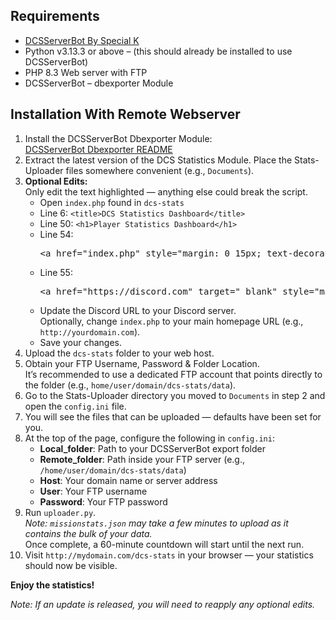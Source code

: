 <h2>Requirements</h2>
<ul>
  <li>
    <a href="https://github.com/Special-K-s-Flightsim-Bots/DCSServerBot/releases" target="_blank">
      DCSServerBot By Special K
    </a>
  </li>
  <li>Python v3.13.3 or above – (this should already be installed to use DCSServerBot)</li>
  <li>PHP 8.3 Web server with FTP</li>
  <li>DCSServerBot – dbexporter Module</li>
</ul>

<h2>Installation With Remote Webserver</h2>
<ol>
  <li>
    Install the DCSServerBot Dbexporter Module:<br>
    <a href="https://github.com/Special-K-s-Flightsim-Bots/DCSServerBot/blob/master/plugins/dbexporter/README.md" target="_blank">
      DCSServerBot Dbexporter README
    </a>
  </li>

  <li>
    Extract the latest version of the DCS Statistics Module. Place the Stats-Uploader files somewhere convenient (e.g., <code>Documents</code>).
  </li>

  <li>
    <strong>Optional Edits:</strong><br>
    Only edit the text highlighted — anything else could break the script.
    <ul>
      <li>Open <code>index.php</code> found in <code>dcs-stats</code></li>
      <li>Line 6: <code>&lt;title&gt;DCS Statistics Dashboard&lt;/title&gt;</code></li>
      <li>Line 50: <code>&lt;h1&gt;Player Statistics Dashboard&lt;/h1&gt;</code></li>
      <li>Line 54:
        <pre>&lt;a href="index.php" style="margin: 0 15px; text-decoration: none; font-weight: bold; color: #333;"&gt;Home&lt;/a&gt;</pre>
      </li>
      <li>Line 55:
        <pre>&lt;a href="https://discord.com" target="_blank" style="margin: 0 15px; text-decoration: none; font-weight: bold; color: #333;"&gt;Discord&lt;/a&gt;</pre>
      </li>
      <li>
        Update the Discord URL to your Discord server.<br>
        Optionally, change <code>index.php</code> to your main homepage URL (e.g., <code>http://yourdomain.com</code>).
      </li>
      <li>Save your changes.</li>
    </ul>
  </li>

  <li>Upload the <code>dcs-stats</code> folder to your web host.</li>

  <li>
    Obtain your FTP Username, Password & Folder Location.<br>
    It’s recommended to use a dedicated FTP account that points directly to the folder (e.g., <code>home/user/domain/dcs-stats/data</code>).
  </li>

  <li>
    Go to the Stats-Uploader directory you moved to <code>Documents</code> in step 2 and open the <code>config.ini</code> file.
  </li>

  <li>
    You will see the files that can be uploaded — defaults have been set for you.
  </li>

  <li>
    At the top of the page, configure the following in <code>config.ini</code>:
    <ul>
      <li><strong>Local_folder</strong>: Path to your DCSServerBot export folder</li>
      <li><strong>Remote_folder</strong>: Path inside your FTP server (e.g., <code>/home/user/domain/dcs-stats/data</code>)</li>
      <li><strong>Host</strong>: Your domain name or server address</li>
      <li><strong>User</strong>: Your FTP username</li>
      <li><strong>Password</strong>: Your FTP password</li>
    </ul>
  </li>

  <li>
    Run <code>uploader.py</code>.<br>
    <em>Note: <code>missionstats.json</code> may take a few minutes to upload as it contains the bulk of your data.</em><br>
    Once complete, a 60-minute countdown will start until the next run.
  </li>

  <li>
    Visit <code>http://mydomain.com/dcs-stats</code> in your browser — your statistics should now be visible.
  </li>
</ol>

<p><strong>Enjoy the statistics!</strong></p>
<p><em>Note: If an update is released, you will need to reapply any optional edits.</em></p>

